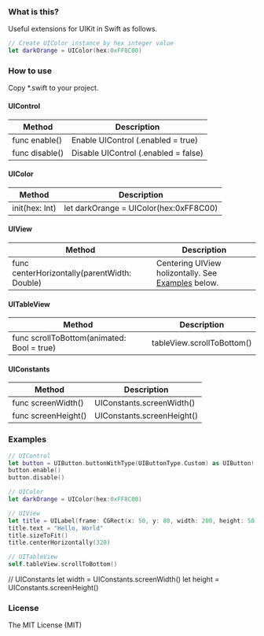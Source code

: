 ### What is this?
Useful extensions for UIKit in Swift as follows.
```swift
// Create UIColor instance by hex integer value
let darkOrange = UIColor(hex:0xFF8C00)
```

### How to use
Copy *.swift to your project.

#### UIControl
| Method | Description |
| ---- | --------------- |
| func enable() | Enable UIControl (.enabled = true)  |
| func disable() | Disable UIControl (.enabled = false) |

#### UIColor
| Method | Description |
| ---- | --------------- |
| init(hex: Int) | let darkOrange = UIColor(hex:0xFF8C00) |

#### UIView
| Method | Description |
| ---- | --------------- |
|func centerHorizontally(parentWidth: Double) | Centering UIView holizontally. See [Examples](#examples) below.|

#### UITableView
| Method | Description |
| ---- | --------------- |
|func scrollToBottom(animated: Bool = true) | tableView.scrollToBottom() |

#### UIConstants
| Method | Description |
| ---- | --------------- |
|func screenWidth() | UIConstants.screenWidth() |
|func screenHeight() | UIConstants.screenHeight() |


### Examples
```swift
// UIControl
let button = UIButton.buttonWithType(UIButtonType.Custom) as UIButton!
button.enable()
button.disable()

// UIColor
let darkOrange = UIColor(hex:0xFF8C00)

// UIView
let title = UILabel(frame: CGRect(x: 50, y: 80, width: 200, height: 50))
title.text = "Hello, World"
title.sizeToFit()
title.centerHorizontally(320)

// UITableView
self.tableView.scrollToBottom()
```
// UIConstants
let width = UIConstants.screenWidth()
let height = UIConstants.screenHeight()

### License
The MIT License (MIT)
